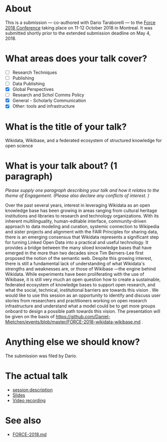 # About

This is a submission &mdash; co-authored with Dario Taraborelli &mdash; to the [Force 2018 Conference](https://www.force11.org/meetings/force2018) taking place on 11-12 October 2018 in Montreal. It was submitted shortly prior to the extended submission deadline on May 4, 2018.

# What areas does your talk cover?

- [ ] Research Techniques
- [ ] Publishing
- [ ] Data Publishing
- [X] Global Perspectives
- [ ] Research and Schol Comms Policy
- [X] General - Scholarly Communication
- [X] Other: tools and infrastructure

# What is the title of your talk?

Wikidata, Wikibase, and a federated ecosystem of structured knowledge for open science

# What is your talk about? (1 paragraph)

*Please supply one paragraph describing your talk and how it relates to the theme of Engagement. (Please also declare any conflicts of interest. )*

Over the past several years, interest in leveraging Wikidata as an open knowledge base has been growing in areas ranging from cultural heritage institutions and libraries to research and technology organizations. With its inherent multilinguality, human-editable interface, community-driven approach to data modeling and curation, systemic connection to Wikipedia and sister projects and alignment with the FAIR Principles for sharing data, there is an emerging consensus that Wikidata represents a significant step for turning Linked Open Data into a practical and useful technology. It provides a bridge between the many siloed knowledge bases that have emerged in the more than two decades since Tim Berners-Lee first proposed the notion of the semantic web. Despite this growing interest, there is still a fundamental lack of understanding of what Wikidata's strengths and weaknesses are, or those of Wikibase —the engine behind Wikidata. While experiments have been proliferating with the use of Wikibase, it is still very much an open question how to create a sustainable, federated ecosystem of knowledge bases to support open research, and what the social, technical, institutional barriers are towards this vision . We would like to use this session as an opportunity to identify and discuss user stories from researchers and practitioners working on open research infrastructure and understand what a model could be to get more groups onboard to design a possible path towards this vision. The presentation will be given on the basis of https://github.com/Daniel-Mietchen/events/blob/master/FORCE-2018-wikidata-wikibase.md .

# Anything else we should know? 

The submission was filed by Dario.

# The actual talk

- [session description](https://force2018.sched.com/event/F7u7/wikidata-wikibase-and-a-federated-ecosystem-of-structured-knowledge-for-open-science)
- [Slides](https://docs.google.com/presentation/d/1PtsEFgK0IuZbYn5o57mfDRaiHjluRJ4OhYgRMxdXv30/edit)
- [Video recording](https://www.youtube.com/watch?v=Bdwg168elaE)

# See also 

* [FORCE-2018.md](FORCE-2018.md)
